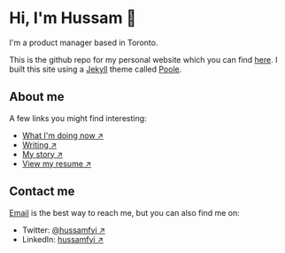 # Hi, I'm Hussam 👋

I'm a product manager based in Toronto.

This is the github repo for my personal website which you can find [here](https://hussam.fyi/). I built this site using a [Jekyll](http://jekyllrb.com) theme called [Poole](https://demo.getpoole.com).

## About me

A few links you might find interesting:

* [What I'm doing now ↗](/now)
* [Writing ↗](/writing)
* [My story ↗](/my-story)
* [View my resume ↗](https://docs.google.com/document/d/1s4q0tEAtpadEaY0zMhAkeSlFKDE0-kcKz2KalhN-7pI/edit?usp=sharing)

## Contact me

[Email](mailto:h@zaghal.ca) is the best way to reach me, but you can also find me on:

* Twitter: [@hussamfyi ↗](https://www.twitter.com/hussamfyi)
* LinkedIn: [hussamfyi ↗](https://www.linkedin.com/in/hussamfyi)
